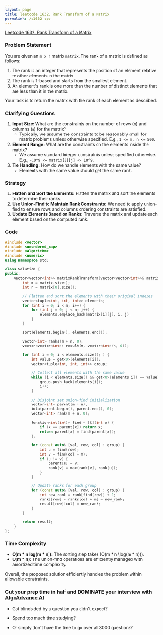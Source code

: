 ```yaml
---
layout: page
title: leetcode 1632. Rank Transform of a Matrix
permalink: /s1632-cpp
---
```

[Leetcode 1632. Rank Transform of a Matrix](https://algoadvance.github.io/algoadvance/l1632)
### Problem Statement

You are given an `m x n` matrix `matrix`. The rank of a matrix is defined as follows:
1. The rank is an integer that represents the position of an element relative to other elements in the matrix.
2. The rank is 1-based and starts from the smallest element.
3. An element's rank is one more than the number of distinct elements that are less than it in the matrix.

Your task is to return the matrix with the rank of each element as described.

### Clarifying Questions
1. **Input Size:** What are the constraints on the number of rows (`m`) and columns (`n`) for the matrix?
   - Typically, we assume the constraints to be reasonably small for matrix problems unless otherwise specified. E.g., `1 <= m, n <= 500`.
2. **Element Range:** What are the constraints on the elements inside the matrix?
   - We assume standard integer constraints unless specified otherwise. E.g., `-10^9 <= matrix[i][j] <= 10^9`.
3. **Tie Handling:** How do we handle elements with the same value?
   - Elements with the same value should get the same rank.

### Strategy

1. **Flatten and Sort the Elements:** Flatten the matrix and sort the elements to determine their ranks.
2. **Use Union-Find to Maintain Rank Constraints:** We need to apply union-find to ensure rows and columns ordering constraints are satisfied.
3. **Update Elements Based on Ranks:** Traverse the matrix and update each element based on the computed rank.

### Code

```cpp
#include <vector>
#include <unordered_map>
#include <algorithm>
#include <numeric>
using namespace std;

class Solution {
public:
    vector<vector<int>> matrixRankTransform(vector<vector<int>>& matrix) {
        int m = matrix.size();
        int n = matrix[0].size();
        
        // Flatten and sort the elements with their original indexes
        vector<tuple<int, int, int>> elements;
        for (int i = 0; i < m; i++) {
            for (int j = 0; j < n; j++) {
                elements.emplace_back(matrix[i][j], i, j);
            }
        }
        
        sort(elements.begin(), elements.end());

        vector<int> ranks(m + n, 0);
        vector<vector<int>> result(m, vector<int>(n, 0));

        for (int i = 0; i < elements.size(); ) {
            int value = get<0>(elements[i]);
            vector<tuple<int, int, int>> group;
            
            // Collect all elements with the same value
            while (i < elements.size() && get<0>(elements[i]) == value) {
                group.push_back(elements[i]);
                i++;
            }
            
            // Disjoint set union-find initialization
            vector<int> parent(m + n);
            iota(parent.begin(), parent.end(), 0);
            vector<int> rank(m + n, 0);
            
            function<int(int)> find = [&](int x) {
                if (x == parent[x]) return x;
                return parent[x] = find(parent[x]);
            };
            
            for (const auto& [val, row, col] : group) {
                int u = find(row);
                int v = find(col + m);
                if (u != v) {
                    parent[u] = v;
                    rank[v] = max(rank[v], rank[u]);
                }
            }

            // Update ranks for each group
            for (const auto& [val, row, col] : group) {
                int new_rank = rank[find(row)] + 1;
                ranks[row] = ranks[col + m] = new_rank;
                result[row][col] = new_rank;
            }
        }
        
        return result;
    }
};
```

### Time Complexity
- **O(m * n log(m * n)):** The sorting step takes \(O(m * n \log(m * n))\).
- **O(m * n):** The union-find operations are efficiently managed with amortized time complexity.

Overall, the proposed solution efficiently handles the problem within allowable constraints.


### Cut your prep time in half and DOMINATE your interview with [AlgoAdvance AI](https://algoAdvance.com)

- Got blindsided by a question you didn't expect?

- Spend too much time studying?

- Or simply don't have the time to go over all 3000 questions?

